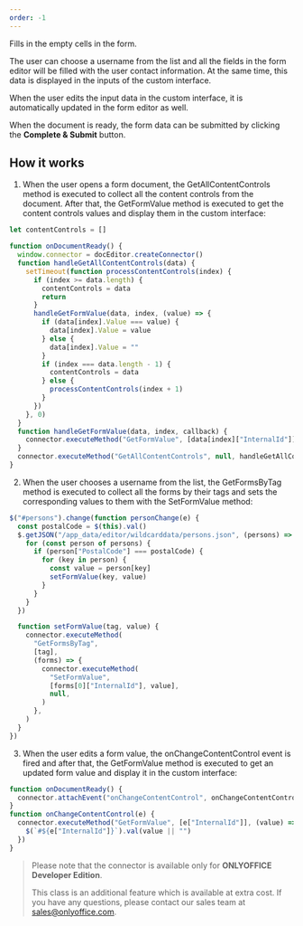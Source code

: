 ```yaml
---
order: -1
---
```


Fills in the empty cells in the form.

The user can choose a username from the list and all the fields in the form editor will be filled with the user contact information. At the same time, this data is displayed in the inputs of the custom interface.

When the user edits the input data in the custom interface, it is automatically updated in the form editor as well.

When the document is ready, the form data can be submitted by clicking the **Complete & Submit** button.

## How it works

1. When the user opens a form document, the GetAllContentControls method is executed to collect all the content controls from the document. After that, the GetFormValue method is executed to get the content controls values and display them in the custom interface:

  ``` javascript
  let contentControls = []

  function onDocumentReady() {
    window.connector = docEditor.createConnector()
    function handleGetAllContentControls(data) {
      setTimeout(function processContentControls(index) {
        if (index >= data.length) {
          contentControls = data
          return
        }
        handleGetFormValue(data, index, (value) => {
          if (data[index].Value === value) {
            data[index].Value = value
          } else {
            data[index].Value = ""
          }
          if (index === data.length - 1) {
            contentControls = data
          } else {
            processContentControls(index + 1)
          }
        })
      }, 0)
    }
    function handleGetFormValue(data, index, callback) {
      connector.executeMethod("GetFormValue", [data[index]["InternalId"]], callback)
    }
    connector.executeMethod("GetAllContentControls", null, handleGetAllContentControls)
  }
  ```

2. When the user chooses a username from the list, the GetFormsByTag method is executed to collect all the forms by their tags and sets the corresponding values to them with the SetFormValue method:

``` javascript
$("#persons").change(function personChange(e) {
  const postalCode = $(this).val()
  $.getJSON("/app_data/editor/wildcarddata/persons.json", (persons) => {
    for (const person of persons) {
      if (person["PostalCode"] === postalCode) {
        for (key in person) {
          const value = person[key]
          setFormValue(key, value)
        }
      }
    }
  })

  function setFormValue(tag, value) {
    connector.executeMethod(
      "GetFormsByTag",
      [tag],
      (forms) => {
        connector.executeMethod(
          "SetFormValue",
          [forms[0]["InternalId"], value],
          null,
        )
      },
    )
  }
})
```

3. When the user edits a form value, the onChangeContentControl event is fired and after that, the GetFormValue method is executed to get an updated form value and display it in the custom interface:

``` javascript
function onDocumentReady() {
  connector.attachEvent("onChangeContentControl", onChangeContentControl)
}
function onChangeContentControl(e) {
  connector.executeMethod("GetFormValue", [e["InternalId"]], (value) => {
    $(`#${e["InternalId"]}`).val(value || "")
  })
}
```

> Please note that the connector is available only for **ONLYOFFICE Developer Edition**.
>
> This class is an additional feature which is available at extra cost. If you have any questions, please contact our sales team at <sales@onlyoffice.com>.

